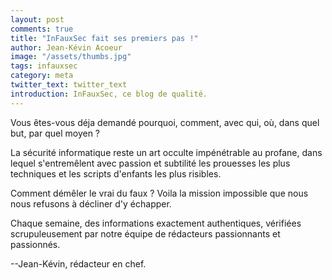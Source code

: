 ```yaml
---
layout: post
comments: true
title: "InFauxSec fait ses premiers pas !"
author: Jean-Kévin Acoeur
image: "/assets/thumbs.jpg"
tags: infauxsec
category: meta
twitter_text: twitter_text
introduction: InFauxSec, ce blog de qualité.
---
```


Vous êtes-vous déja demandé pourquoi, comment, avec qui, où, dans quel but, par quel moyen ?

La sécurité informatique reste un art occulte impénétrable au profane, dans lequel s'entremêlent
avec passion et subtilité les prouesses les plus techniques et les scripts d'enfants les plus risibles.

Comment démêler le vrai du faux ? Voila la mission impossible que nous nous refusons à décliner d'y échapper.

Chaque semaine, des informations exactement authentiques, vérifiées scrupuleusement par notre équipe de rédacteurs
passionnants et passionnés.

  --Jean-Kévin, rédacteur en chef.
